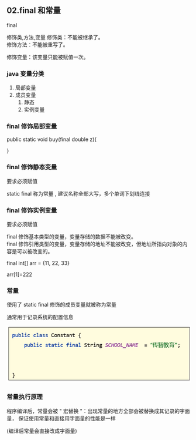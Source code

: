 ## 02.final 和常量

final

修饰类,方法,变量
修饰类：不能被继承了。  
修饰方法：不能被重写了。

修饰变量：该变量只能被赋值一次。

### java 变量分类

1. 局部变量
2. 成员变量
   1. 静态
   2. 实例变量

### final 修饰局部变量

public static void buy(final double z){

}

### final 修饰静态变量

要求必须赋值

static final 称为常量 , 建议名称全部大写，多个单词下划线连接

### final 修饰实例变量

要求必须赋值

final 修饰基本类型的变量，变量存储的数据不能被改变。  
final 修饰引用类型的变量，变量存储的地址不能被改变，但地址所指向对象的内容是可以被改变的。

final int[] arr = {11, 22, 33} 

arr[1]=222 

### 常量

使用了 static final 修饰的成员变量就被称为常量

通常用于记录系统的配置信息

![](https://raw.githubusercontent.com/tianran721/img/main/img/20240109175737.png)

### 常量执行原理

程序编译后，常量会被 " 宏替换 "：出现常量的地方全部会被替换成其记录的字面量， 保证使用常量和直接用字面量的性能是一样

(编译后常量会直接改成字面量)